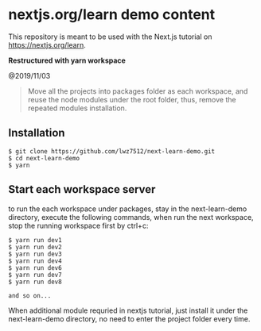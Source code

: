 # nextjs.org/learn demo content

This repository is meant to be used with the Next.js tutorial on https://nextjs.org/learn.

**Restructured with yarn workspace**

@2019/11/03


> Move all the projects into packages folder as each workspace, and reuse the node modules under the root folder, thus, remove the repeated modules installation.


## Installation

```
$ git clone https://github.com/lwz7512/next-learn-demo.git
$ cd next-learn-demo
$ yarn
```

## Start each workspace server

to run the each workspace under packages, stay in the next-learn-demo directory, execute the following commands, when run the next workspace, stop the running workspace first by ctrl+c:

```
$ yarn run dev1
$ yarn run dev2
$ yarn run dev3
$ yarn run dev4
$ yarn run dev6
$ yarn run dev7
$ yarn run dev8

and so on...
```

When additional module requried in nextjs tutorial, just install it under the next-learn-demo directory, no need to enter the project folder every time.

